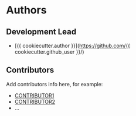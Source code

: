 # Authors

## Development Lead

* [{{ cookiecutter.author }}](https://github.com/{{ cookiecutter.github_user }}/)

## Contributors

Add contributors info here, for example:

* [CONTRIBUTOR1](https://github.com/CONTRIBUTOR1-GITHUB_USERNAME)
* [CONTRIBUTOR2](https://github.com/CONTRIBUTOR2-GITHUB_USERNAME)
* ...
